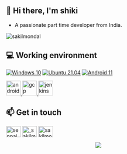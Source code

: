 ## 👋 Hi there, I'm shiki 
 - A passionate part time developer from India.
<p align="left"> <img src="https://komarev.com/ghpvc/?username=ShikiSenpai&label=Profile%20views&color=0e75b6&style=flat" alt="sakilmondal" /> </p>



## 💻 Working environment
[![Windows 10](https://img.shields.io/badge/Windows%2010-00adef?style=flat-square&logo=windows&logoColor=ffffff)](https://www.microsoft.com/en-in/software-download/windows10)
[![Ubuntu 21.04](https://img.shields.io/badge/Ubuntu%2021%2e04-dd4814?style=flat-square&logo=ubuntu&logoColor=ffffff)](https://releases.ubuntu.com/21.04/)
[![Android 11](https://img.shields.io/badge/Android%2011-3ddc84?style=flat-square&logo=android&logoColor=ffffff)](https://www.android.com/android-11/)

<p align="left"> <a href="https://developer.android.com" target="_blank"> <img src="https://cdn.jsdelivr.net/gh/devicons/devicon/icons/android/android-original.svg" alt="android" width="40" height="40"/> </a> <a href="https://cloud.google.com" target="_blank"> <img src="https://www.vectorlogo.zone/logos/google_cloud/google_cloud-icon.svg" alt="gcp" width="40" height="40"/> </a> <a href="https://www.jenkins.io" target="_blank"> <img src="https://www.vectorlogo.zone/logos/jenkins/jenkins-icon.svg" alt="jenkins" width="40" height="40"/> </a> </p>

## 📫 Get in touch
<p align="left">
<a href="https://t.me/senpai_xm1" target="blank"><img align="center" src="https://cdn.jsdelivr.net/npm/simple-icons@3.0.1/icons/telegram.svg" alt="senpai_xm1" height="30" width="40" /></a>
<a href="https://instagram.com/_senpaixm1" target="blank"><img align="center" src="https://cdn.jsdelivr.net/npm/simple-icons@3.0.1/icons/instagram.svg" alt="_sakilmondal" height="30" width="40" /></a>
<a href="https://twitter.com/vishall_xd" target="blank"><img align="center" src="https://cdn.jsdelivr.net/npm/simple-icons@3.0.1/icons/twitter.svg" alt="sakilmondal" height="30" width="40" /></a>

</p>


<p align="center"> <img src="https://github-readme-streak-stats.herokuapp.com?user=ShikiSenpai&date_format=j%20M%5B%20Y%5D"/></p>

